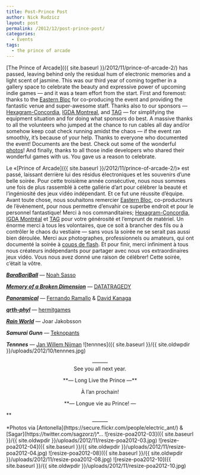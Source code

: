 ```yaml
---
title: Post-Prince Post
author: Nick Rudzicz
layout: post
permalink: /2012/12/post-prince-post/
categories:
  - Events
tags:
  - the prince of arcade
---
```


[The Prince of Arcade]({{ site.baseurl }}/2012/11/prince-of-arcade-2/) has passed, leaving behind only the residual hum of electronic memories and a light scent of jasmine. This was our third year of coming together in a gallery space to celebrate the beauty and expressive power of upcoming indie games &#8212; and it was a team effort from the start.
First and foremost: thanks to the [Eastern Bloc](http://easternbloc.ca) for co-producing the event and providing the fantastic venue and super-awesome staff.
Thanks also to our sponsors &#8212; [Hexagram-Concordia](http://hexagram.concordia.ca/), [IGDA Montreal](http://www.igda.org/montreal), and [TAG](http://tag.hexagram.ca/) &#8212; for simplifying the equipment situation and for doing what sponsors do best.
A massive thanks to all the volunteers who jumped at the chance to run cables all day and/or somehow keep coat check running amidst the chaos &#8212; if the event ran smoothly, it&#8217;s because of your help.
Thanks to everyone who documented the event! Documents are the best. Check out some of the wonderful [photos](https://secure.flickr.com/photos/mrgs-slmr/sets/72157632158909255/with/8240942895/)!
And finally, thanks to all those indie developers who shared their wonderful games with us. You gave us a reason to celebrate.

Le «[Prince of Arcade]({{ site.baseurl }}/2012/11/prince-of-arcade-2/)» est passé, laissant derrière lui des résidus électroniques et les souvenirs d&#8217;une belle soirée. Pour cette troisième année consécutive, nous nous sommes une fois de plus rassemblé à cette gallérie d&#8217;art pour célébrer la beauté et l&#8217;ingéniosité des jeux vidéo indépendant. Et ce fut une réussite d&#8217;équipe.
Avant toute chose, nous souhaitons remercier [Eastern Bloc](http://easternbloc.ca), co-producteurs de l&#8217;évènement, pour nous permettre d&#8217;envahir ce superbe endroit et pour le personnel fantastique!
Merci à nos commanditaires; [Hexagram-Concordia](http://hexagram.concordia.ca/), [IGDA Montréal](http://www.igda.org/montreal) et [TAG](http://tag.hexagram.ca/) pour votre générosité et l&#8217;emprunt de matériel.
Un énorme merci à tous les volontaires, que ce soit à brancher des fils ou à contrôler le chaos du vestiaire &#8212; sans vous la soirée ne se serait pas aussi bien déroulée.
Merci aux photographes, professionnels ou amateurs, qui ont documenté la soirée à [coups de flash](https://secure.flickr.com/photos/mrgs-slmr/sets/72157632158909255/with/8240942895/).
Et pour finir, merci infiniment à tous nous créateurs indépendants pour partager avec nous vos extraordinaires jeux vidéo. Vous nous avez donné une raison de célébrer! Cette soirée, c&#8217;était la vôtre.
 

        

***[BaraBariBall](http://barabariball.com/)*** — [Noah Sasso](http://strangeflavor.net/)

***[Memory of a Broken Dimension](http://dev.datatragedy.com/projects/moabd/)*** — [DATATRAGEDY](http://www.datatragedy.com/)

***[Panoramical](http://www.byfernando.com/blog/?p=547)*** — [Fernando Ramallo](http://www.byfernando.com/) & [David Kanaga](http://davidkanaga.com/)

***[qrth-phyl](http://hermitgames.com/qrthphyl.php)*** — [hermitgames](http://hermitgames.com/)

***[Rain World](http://forums.tigsource.com/index.php?topic=25183.0)*** — Joar Jakobsson

***Samurai Gunn*** — [Teknopants](http://teknopants.com/)

***Tennnes*** — [Jan Willem Nijman](http://slordig.thepoppenkast.com/)
 ![tennnes]({{ site.baseurl }}/{{ site.oldwpdir }}/uploads/2012/10/tennnes.jpg)
<center>
          &#8212;&#8212;&#8212;
        </center>
        
        
<center>
              See you all next year.</p> <p>
                **&#8212; Long Live the Prince &#8212;**</center>

<center>
                      À l&#8217;an prochain!</p> <p>
                        **&#8212; Longue vie au Prince! &#8212;</center>**
 

                        

                        
                        
 <center>
                          &#8212;&#8212;&#8212;
                        </center>
*Photos via [Antonella](https://secure.flickr.com/people/electric_ant/) & [Sagar](https://twitter.com/sagzorz/)*&#8230;
![resize-poa2012-03]({{ site.baseurl }}/{{ site.oldwpdir }}/uploads/2012/11/resize-poa2012-03.jpg)
![resize-poa2012-04]({{ site.baseurl }}/{{ site.oldwpdir }}/uploads/2012/11/resize-poa2012-04.jpg)
![resize-poa2012-08]({{ site.baseurl }}/{{ site.oldwpdir }}/uploads/2012/11/resize-poa2012-08.jpg)
![resize-poa2012-10]({{ site.baseurl }}/{{ site.oldwpdir }}/uploads/2012/11/resize-poa2012-10.jpg)
